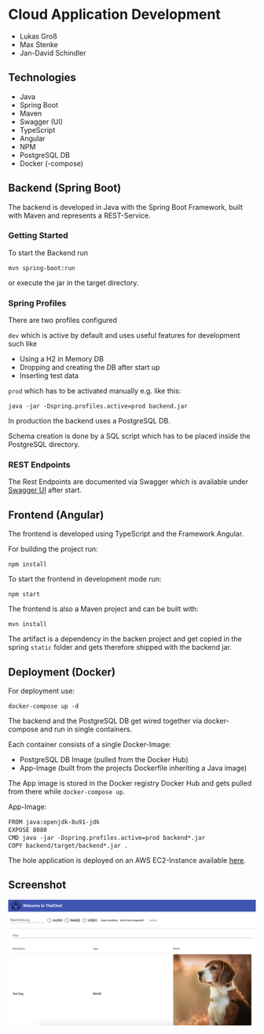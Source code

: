 # Cloud Application Development

- Lukas Groß
- Max Stenke
- Jan-David Schindler
## Technologies

- Java
- Spring Boot
- Maven
- Swagger (UI)
- TypeScript
- Angular
- NPM
- PostgreSQL DB
- Docker (-compose)

## Backend (Spring Boot)
The backend is developed in Java with the Spring Boot Framework, built with Maven and represents a REST-Service.

### Getting Started

To start the Backend run 

```
mvn spring-boot:run
```
or execute the jar in the target directory.

### Spring Profiles

There are two profiles configured

`dev` which is active by default and uses useful features for development such like

- Using a H2 in Memory DB
- Dropping and creating the DB after start up
- Inserting test data

`prod` which has to be activated manually e.g. like this:

```
java -jar -Dspring.profiles.active=prod backend.jar
```

In production the backend uses a PostgreSQL DB. 

Schema creation is done by a SQL script which has to be placed inside the PostgreSQL directory.

### REST Endpoints

The Rest Endpoints are documented via Swagger which is available under [Swagger UI](http://localhost:8080/swagger-ui.html) after start.

## Frontend (Angular)

The frontend is developed using TypeScript and the Framework Angular.

For building the project run:

```
npm install
```

To start the frontend in development mode run:

```
npm start
```

The frontend is also a Maven project and can be built with:

```
mvn install
```

The artifact is a dependency in the backen project and get copied in the spring `static` folder and gets therefore shipped with the backend jar.


## Deployment (Docker)
For deployment use:

```
docker-compose up -d
```

The backend and the PostgreSQL DB get wired together via docker-compose and run in single containers.

Each container consists of a single Docker-Image:

- PostgreSQL DB Image (pulled from the Docker Hub)
- App-Image (built from the projects Dockerfile inheriting a Java image)

The App image is stored in the Docker registry Docker Hub and gets pulled from there while `docker-compose up`.

App-Image:

```
FROM java:openjdk-8u91-jdk
EXPOSE 8080
CMD java -jar -Dspring.profiles.active=prod backend*.jar
COPY backend/target/backend*.jar .
```


The hole application is deployed on an AWS EC2-Instance available [here](http://ec2-34-208-179-7.us-west-2.compute.amazonaws.com).

## Screenshot

![Screenshot](./images/app-screenshot.png)

